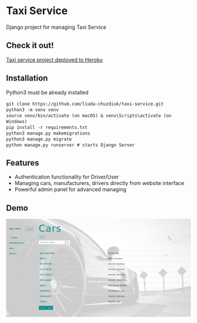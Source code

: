 # Taxi Service

Django project for managing Taxi Service

## Check it out!

[Taxi service project deployed to Heroku](...)

## Installation

Python3 must be already installed
```shell
git clone https://github.com/liuda-chuzdiuk/taxi-service.git
python3 -m venv venv
source venv/bin/activate (on macOS) & venv\Scripts\activate (on Windows)
pip install -r requirements.txt
python3 manage.py makemigrations
python3 manage.py migrate
python manage.py runserver # starts Django Server
```

## Features
* Authentication functionality for Driver/User
* Managing cars, manufacturers, drivers directly from website interface
* Powerful admin panel for advanced managing

## Demo

![Website interface](demo.png)

